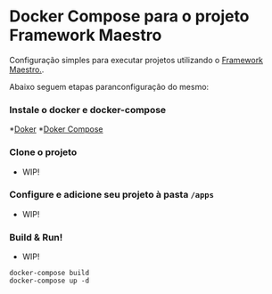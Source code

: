 # Docker Compose para o projeto Framework Maestro

Configuração simples para executar projetos utilizando o [Framework Maestro.](https://github.com/frameworkmaestro/maestro).

Abaixo seguem etapas paranconfiguração do mesmo:

### Instale o docker e docker-compose

*[Doker](https://docker.github.io/engine/installation/)
*[Doker Compose](https://docs.docker.com/compose/install/)

### Clone o projeto
* WIP!
### Configure e adicione seu projeto à pasta `/apps`
* WIP!
### Build & Run!
* WIP!
```
docker-compose build
docker-compose up -d
```
